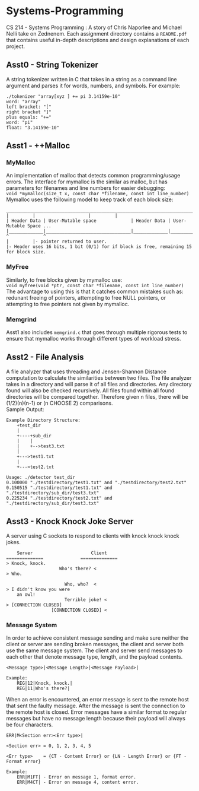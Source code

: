 # Systems-Programming
CS 214 - Systems Programming : A story of Chris Naporlee and Michael Nelli take on Zednenem.
Each assignment directory contains a `README.pdf` that contains useful in-depth descriptions and design
explanations of each project.

## Asst0 - String Tokenizer
A string tokenizer written in C that takes in a string as a command line argument and parses it for words,
numbers, and symbols. For example:
```
./tokenizer "array[xyz ] += pi 3.14159e-10"
word: "array"
left bracket: "["
right bracket "]"
plus equals: "+="
word: "pi"
float: "3.14159e-10"
```

## Asst1 - ++Malloc
### MyMalloc
An implementation of malloc that detects common programming/usage errors.
The interface for mymalloc is the similar as malloc, but has parameters for filenames and line numbers
for easier debugging:<br/>
`void *mymalloc(size_t x, const char *filename, const int line_number)`<br/>
Mymalloc uses the following model to keep track of each block size:
```
__________________________________________________________________________________
| 	      | 			       | 	     |
| Header Data | User-Mutable space             | Header Data | User-Mutable Space ...
|_____________|________________________________|_____________|____________________
^             ^
| 	      |- pointer returned to user.
|- Header uses 16 bits, 1 bit (0/1) for if block is free, remaining 15 for block size.
```

### MyFree
Similarly, to free blocks given by mymalloc use:<br/>
`void myfree(void *ptr, const char *filename, const int line_number)`<br/>
The advantage to using this is that it catches common mistakes such as: redunant freeing of
pointers, attempting to free NULL pointers, or attempting to free pointers not given by mymalloc.

### Memgrind
Asst1 also includes `memgrind.c` that goes through multiple rigorous tests to ensure that mymalloc works through
different types of workload stress.

## Asst2 - File Analysis
A file analyzer that uses threading and Jensen-Shannon Distance computation to calculate
the similarities between two files. The file analyzer takes in a directory and will parse it of all
files and directories. Any directory found will also be checked recursively. All files found within all
found directories will be compared together. Therefore given n files, there will be (1/2)(n)(n-1) or
(n CHOOSE 2) comparisons.<br/>
Sample Output:
```
Example Directory Structure:
	+test_dir
	|
	+----+sub_dir
	|    |
	|    +-->test3.txt
	|
	+--->test1.txt
	|
	+--->test2.txt

Usage: ./detector test_dir
0.100000 "./testdirectory/test1.txt" and "./testdirectory/test2.txt"
0.150515 "./testdirectory/test1.txt" and "./testdirectory/sub_dir/test3.txt"
0.225234 "./testdirectory/test2.txt" and "./testdirectory/sub_dir/test3.txt"
```
## Asst3 - Knock Knock Joke Server
A server using C sockets to respond to clients with knock knock knock jokes.
```
    Server		    		    Client
==============				==============
> Knock, knock.
					Who's there? <
> Who.

					  Who, who?  <
> I didn't know you were
	an owl!
				      Terrible joke! <
> [CONNECTION CLOSED]
				 [CONNECTION CLOSED] <
```
### Message System
In order to achieve consistent message sending and make sure neither the client or server
are sending broken messages, the client and server both use the same message system.
The client and server send messages to each other that denote message type,
length, and the payload contents.
```
<Message type>|<Message Length>|<Message Payload>|

Example:
	REG|12|Knock, knock.|
	REG|11|Who's there?|
```
When an error is encountered, an error message is sent to the remote host that sent the
faulty message. After the message is sent the connection to the remote host is closed.
Error messages have a similar format to regular messages but have no message length
because their payload will always be four characters.
```
ERR|M<Section err><Err type>|

<Section err> = 0, 1, 2, 3, 4, 5

<Err type>    = {CT - Content Error} or {LN - Length Error} or {FT - Format error}

Example:
	ERR|M1FT| - Error on message 1, format error.
	ERR|M4CT| - Error on message 4, content error.
```

